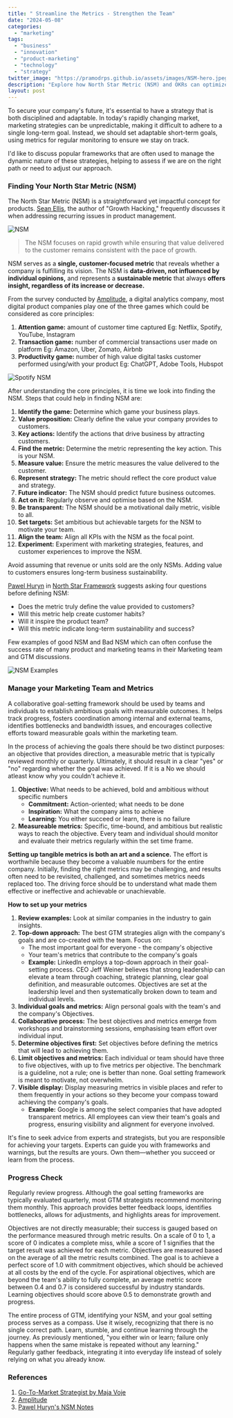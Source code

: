 ```yaml
---
title: " Streamline the Metrics - Strengthen the Team"
date: "2024-05-08"
categories: 
  - "marketing"
tags: 
  - "business"
  - "innovation"
  - "product-marketing"
  - "technology"
  - "strategy"
twitter_image: "https://pramodrps.github.io/assets/images/NSM-hero.jpeg"
description: "Explore how North Star Metric (NSM) and OKRs can optimize your marketing strategies and team alignment for better results."
layout: post
---
```


To secure your company's future, it's essential to have a strategy that is both disciplined and adaptable. In today's rapidly changing market, marketing strategies can be unpredictable, making it difficult to adhere to a single long-term goal. Instead, we should set adaptable short-term goals, using metrics for regular monitoring to ensure we stay on track.

I'd like to discuss popular frameworks that are often used to manage the dynamic nature of these strategies, helping to assess if we are on the right path or need to adjust our approach.


### Finding Your North Star Metric (NSM)
The North Star Metric (NSM) is a straightforward yet impactful concept for products. [Sean Ellis](https://www.linkedin.com/in/seanellis/), the author of "Growth Hacking," frequently discusses it when addressing recurring issues in product management.

![NSM](https://pramodrps.github.io/assets/images/NSM-hero.jpeg)

>The NSM focuses on rapid growth while ensuring that value delivered to the customer remains consistent with the pace of growth.

NSM serves as a **single, customer-focused metric** that reveals whether a company is fulfilling its vision. The NSM is **data-driven, not influenced by individual opinions,** and represents a **sustainable metric** that always **offers insight, regardless of its increase or decrease.**

From the survey conducted by [Amplitude](https://amplitude.com/), a digital analytics company, most digital product companies play one of the three games which could be considered as core principles:

1. **Attention game:** amount of customer time captured
        Eg: Netflix, Spotify, YouTube, Instagram
2. **Transaction game:** number of commercial transactions user made on platform
        Eg: Amazon, Uber, Zomato, Airbnb
3. **Productivity game:** number of high value digital tasks customer performed using/with your product
        Eg: ChatGPT, Adobe Tools, Hubspot

![Spotify NSM](https://pramodrps.github.io/assets/images/spotifynsm.jpeg)

After understanding the core principles, it is time we look into finding the NSM. Steps that could help in finding NSM are:

1. **Identify the game:** Determine which game your business plays.
2. **Value proposition:** Clearly define the value your company provides to customers.
3. **Key actions:** Identify the actions that drive business by attracting customers.
4. **Find the metric:** Determine the metric representing the key action. This is your NSM.
5. **Measure value:** Ensure the metric measures the value delivered to the customer.
6. **Represent strategy:** The metric should reflect the core product value and strategy.
7. **Future indicator:** The NSM should predict future business outcomes.
8. **Act on it:** Regularly observe and optimise based on the NSM.
9. **Be transparent:** The NSM should be a motivational daily metric, visible to all.
10. **Set targets:** Set ambitious but achievable targets for the NSM to motivate your team.
11. **Align the team:** Align all KPIs with the NSM as the focal point.
12. **Experiment:** Experiment with marketing strategies, features, and customer experiences to improve the NSM.

Avoid assuming that revenue or units sold are the only NSMs. Adding value to customers ensures long-term business sustainability.

[Pawel Huryn](https://substack.com/@huryn) in [North Star Framework](https://www.productcompass.pm/p/the-north-star-framework-101) suggests asking four questions before defining NSM:

- Does the metric truly define the value provided to customers?
- Will this metric help create customer habits?
- Will it inspire the product team?
- Will this metric indicate long-term sustainability and success?

Few examples of good NSM and Bad NSM which can often confuse the success rate of many product and marketing teams in their Marketing team and GTM discussions. 

![NSM Examples](https://pramodrps.github.io/assets/images/nsmexamples.webp)

### Manage your Marketing Team and Metrics

A collaborative goal-setting framework should be used by teams and individuals to establish ambitious goals with measurable outcomes. It helps track progress, fosters coordination among internal and external teams, identifies bottlenecks and bandwidth issues, and encourages collective efforts toward measurable goals within the marketing team.

In the process of achieving the goals there should be two distinct purposes: an objective that provides direction, a measurable metric that is typically reviewed monthly or quarterly. Ultimately, it should result in a clear "yes" or "no" regarding whether the goal was achieved. If it is a No we should atleast know why you couldn't achieve it.

1. **Objective:** What needs to be achieved, bold and ambitious without specific numbers
    - **Commitment:** Action-oriented; what needs to be done
    - **Inspiration:** What the company aims to achieve
    - **Learning:** You either succeed or learn, there is no failure
2. **Measureable metrics:** Specific, time-bound, and ambitious but realistic ways to reach the objective. Every team and individual should monitor and evaluate their metrics regularly within the set time frame.

**Setting up tangible metrics is both an art and a science.** The effort is worthwhile because they become a valuable nuumbers for the entire company. Initially, finding the right metrics may be challenging, and results often need to be revisited, challenged, and sometimes metrics needs replaced too. The driving force should be to understand what made them effective or ineffective and achievable or unachievable.


**How to set up your metrics**

1. **Review examples:** Look at similar companies in the industry to gain insights.
2. **Top-down approach:** The best GTM strategies align with the company's goals and are co-created with the team. Focus on:
    - The most important goal for everyone - the company's objective
    - Your team's metrics that contribute to the company's goals
    - **Example:** LinkedIn employs a top-down approach in their goal-setting process. CEO Jeff Weiner believes that strong leadership can elevate a team through coaching, strategic planning, clear goal definition, and measurable outcomes. Objectives are set at the leadership level and then systematically broken down to team and individual levels.
3. **Individual goals and metrics:** Align personal goals with the team's and the company's Objectives.
4. **Collaborative process:** The best objectives and metrics emerge from workshops and brainstorming sessions, emphasising team effort over individual input.
5. **Determine objectives first:** Set objectives before defining the metrics that will lead to achieving them.
6. **Limit objectives and metrics:** Each individual or team should have three to five objectives, with up to five metrics per objective. The benchmark is a guideline, not a rule; one is better than none. Goal setting framework is meant to motivate, not overwhelm.
7. **Visible display:** Display measuring metrics in visible places and refer to them frequently in your actions so they become your compass toward achieving the company's goals.
    - **Example:** Google is among the select companies that have adopted transparent metrics. All employees can view their team's goals and progress, ensuring visibility and alignment for everyone involved.



It's fine to seek advice from experts and strategists, but you are responsible for achieving your targets. Experts can guide you with frameworks and warnings, but the results are yours. Own them—whether you succeed or learn from the process.

### Progress Check

Regularly review progress. Although the goal setting frameworks are typically evaluated quarterly, most GTM strategists recommend monitoring them monthly. This approach provides better feedback loops, identifies bottlenecks, allows for adjustments, and highlights areas for improvement.

Objectives are not directly measurable; their success is gauged based on the performance measured through metric results. On a scale of 0 to 1, a score of 0 indicates a complete miss, while a score of 1 signifies that the target result was achieved for each metric.
Objectives are measured based on the average of all the metric results combined. The goal is to achieve a perfect score of 1.0 with commitment objectives, which should be achieved at all costs by the end of the cycle. For aspirational objectives, which are beyond the team's ability to fully complete, an average metric score between 0.4 and 0.7 is considered successful by industry standards. Learning objectives should score above 0.5 to demonstrate growth and progress.

The entire process of GTM, identifying your NSM, and your goal setting process serves as a compass. Use it wisely, recognizing that there is no single correct path. Learn, stumble, and continue learning through the journey. As previously mentioned, "you either win or learn; failure only happens when the same mistake is repeated without any learning." Regularly gather feedback, integrating it into everyday life instead of solely relying on what you already know.

### References
1. [Go-To-Market Strategist by Maja Voje](https://gtmstrategist.com/)
2. [Amplitude](https://amplitude.com/blog/product-north-star-metric)
3. [Pawel Huryn's NSM Notes](https://substack.com/@huryn/note/c-54155425)
